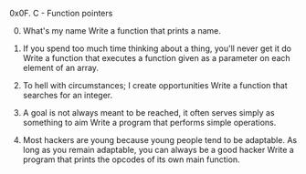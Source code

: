 0x0F. C - Function pointers

0. What's my name
Write a function that prints a name.

1. If you spend too much time thinking about a thing, you'll never get it do
Write a function that executes a function given as a parameter on each element of an array.

2. To hell with circumstances; I create opportunities
Write a function that searches for an integer.

3. A goal is not always meant to be reached, it often serves simply as something to aim 
Write a program that performs simple operations.

4. Most hackers are young because young people tend to be adaptable. As long as you remain adaptable, you can always be a good hacker
Write a program that prints the opcodes of its own main function.
